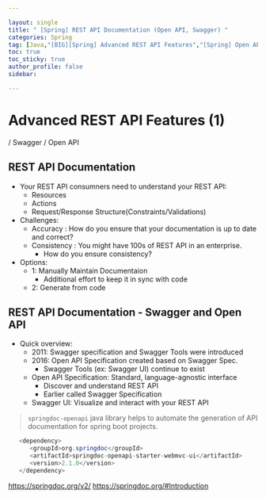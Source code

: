 ```yaml
---

layout: single
title: " [Spring] REST API Documentation (Open API, Swagger) "
categories: Spring
tag: [Java,"[BIG][Spring] Advanced REST API Features","[Spring] Open API","[Spring] Swagger"]
toc: true
toc_sticky: true
author_profile: false
sidebar:

---
```

# Advanced REST API Features (1)

/ Swagger / Open API

## REST API Documentation
- Your REST API consumners need to understand your REST API:
	- Resources
	- Actions
	- Request/Response Structure(Constraints/Validations)
- Challenges:
	- Accuracy : How do you ensure that your documentation is up to date and correct?
	- Consistency : You might have 100s of REST API in an enterprise.
		- How do you ensure consistency?
- Options:
	- 1: Manually Maintain Documentaion
		- Additional effort to keep it in sync with code
	- 2: Generate from code

## REST API Documentation - Swagger and Open API
- Quick overview:
	- 2011: Swagger specification and Swagger Tools were introduced
	- 2016: Open API Specification created based on Swagger Spec.
		- Swagger Tools (ex: Swagger UI) continue to exist
	- Open API Specification: Standard, language-agnostic interface
		- Discover and understand REST API
		- Earlier called Swagger Specification
	- Swagger UI: Visualize and interact with your REST API

>`springdoc-openapi` java library helps to automate the generation of API documentation for spring boot projects. 

```java
   <dependency>
      <groupId>org.springdoc</groupId>
      <artifactId>springdoc-openapi-starter-webmvc-ui</artifactId>
      <version>2.1.0</version>
   </dependency>

```

https://springdoc.org/v2/
https://springdoc.org/#Introduction
